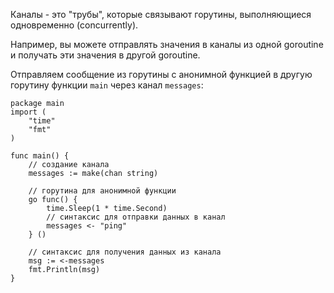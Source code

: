 
Каналы - это "трубы", которые связывают горутины, выполняющиеся одновременно (concurrently).

Например, вы можете отправлять значения в каналы из одной goroutine и получать эти значения в другой goroutine.

Отправляем сообщение из горутины с анонимной функцией в другую горутину функции `main` через канал `messages`:
```run-go
package main
import (
	"time"
	"fmt"
)

func main() {
	// создание канала
	messages := make(chan string)
	
	// горутина для анонимной функции
	go func() {
		time.Sleep(1 * time.Second)
		// синтаксис для отправки данных в канал
		messages <- "ping"
	} ()
	
	// синтаксис для получения данных из канала
	msg := <-messages
	fmt.Println(msg)
}
```
